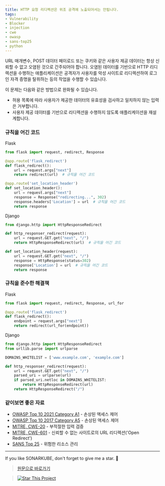 ```yaml
---
title: HTTP 요청 리디렉션은 위조 공격에 노출되어서는 안됩니다.
tags:
- Vulnerability
- Blocker
- injection
- cwe
- owasp
- sans-top25
- python
---
```


URL 매개변수, POST 데이터 페이로드 또는 쿠키와 같은 사용자 제공 데이터는 항상 신뢰할 수 없고 오염된 것으로 간주되어야 합니다.
 오염된 데이터를 기반으로 HTTP 리디렉션을 수행하는 애플리케이션은 공격자가 사용자를 악성 사이트로 리디렉션하여 로그인 자격 증명을 탈취하는 등의 작업을 수행할 수 있습니다.


이 문제는 다음와 같은 방법으로 완화될 수 있습니다.

- 허용 목록에 따라 사용자가 제공한 데이터의 유효성을 검사하고 일치하지 않는 입력은 거부합니다.
- 사용자 제공 데이터를 기반으로 리디렉션을 수행하지 않도록 애플리케이션을 재설계합니다.


### 규칙을 어긴 코드
Flask
```python
from flask import request, redirect, Response

@app.route('flask_redirect')
def flask_redirect():
    url = request.args["next"]
    return redirect(url)  # 규칙을 어긴 코드

@app.route('set_location_header')
def set_location_header():
    url = request.args["next"]
    response = Response("redirecting...", 302)
    response.headers['Location'] = url  # 규칙을 어긴 코드
    return response
```
Django
```python
from django.http import HttpResponseRedirect

def http_responser_redirect(request):
    url = request.GET.get("next", "/")
    return HttpResponseRedirect(url)  # 규칙을 어긴 코드

def set_location_header(request):
    url = request.GET.get("next", "/")
    response = HttpResponse(status=302)
    response['Location'] = url  # 규칙을 어긴 코드
    return response
```

### 규칙을 준수한 해결책
Flask
```python
from flask import request, redirect, Response, url_for

@app.route('flask_redirect')
def flask_redirect():
    endpoint = request.args["next"]
    return redirect(url_for(endpoint))
```

Django
```python
from django.http import HttpResponseRedirect
from urllib.parse import urlparse

DOMAINS_WHITELIST = ['www.example.com', 'example.com']

def http_responser_redirect(request):
    url = request.GET.get("next", "/")
    parsed_uri = urlparse(url)
    if parsed_uri.netloc in DOMAINS_WHITELIST:
        return HttpResponseRedirect(url)
    return HttpResponseRedirect("/")
```


### 같이보면 좋은 자료
- [OWASP Top 10 2021 Category A1](https://owasp.org/Top10/A01_2021-Broken_Access_Control/) - 손상된 액세스 제어
- [OWASP Top 10 2017 Category A5](https://owasp.org/www-project-top-ten/2017/A5_2017-Broken_Access_Control) - 손상된 액세스 제어
- [MITRE, CWE-20](https://cwe.mitre.org/data/definitions/20) - 부적절한 입력 검증
- [MITRE, CWE-601](https://cwe.mitre.org/data/definitions/601) - 신뢰할 수 없는 사이트로의 URL 리디렉션('Open Redirect')
- [SANS Top 25](https://www.sans.org/top25-software-errors/#cat2) - 위험한 리소스 관리
---


If you like SONARKUBE, don't forget to give me a star. :star2:

> [원문으로 바로가기](https://rules.sonarsource.com/python/type/Vulnerability/RSPEC-5146)

> [![Star This Project](https://img.shields.io/github/stars/kantabile/sonarkube.svg?label=Stars&style=social)](https://github.com/kantabile/sonarkube)